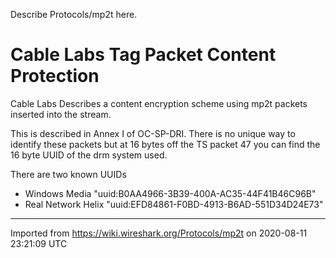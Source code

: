 Describe Protocols/mp2t here.

# Cable Labs Tag Packet Content Protection

Cable Labs Describes a content encryption scheme using mp2t packets inserted into the stream.

This is described in Annex I of OC-SP-DRI. There is no unique way to identify these packets but at 16 bytes off the TS packet 47 you can find the 16 byte UUID of the drm system used.

There are two known UUIDs

  - Windows Media "uuid:B0AA4966-3B39-400A-AC35-44F41B46C96B"
  - Real Network Helix "uuid:EFD84861-F0BD-4913-B6AD-551D34D24E73"

---

Imported from https://wiki.wireshark.org/Protocols/mp2t on 2020-08-11 23:21:09 UTC
